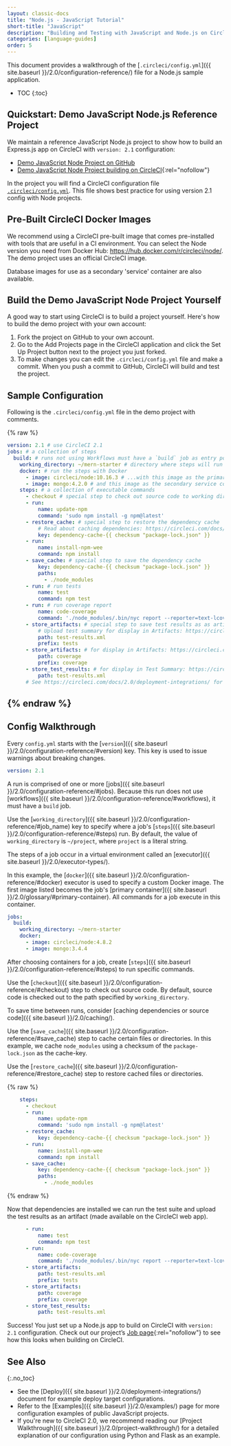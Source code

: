 ```yaml
---
layout: classic-docs
title: "Node.js - JavaScript Tutorial"
short-title: "JavaScript"
description: "Building and Testing with JavaScript and Node.js on CircleCI 2.0"
categories: [language-guides]
order: 5
---
```


This document provides a walkthrough of the [`.circleci/config.yml`]({{ site.baseurl }}/2.0/configuration-reference/) file for a Node.js sample application.

* TOC
{:toc}

## Quickstart: Demo JavaScript Node.js Reference Project

We maintain a reference JavaScript Node.js project to show how to build an Express.js app on CircleCI with `version: 2.1` configuration:

- <a href="https://github.com/CircleCI-Public/circleci-demo-javascript-express" target="_blank">Demo JavaScript Node Project on GitHub</a>
- [Demo JavaScript Node Project building on CircleCI](https://circleci.com/gh/CircleCI-Public/circleci-demo-javascript-express){:rel="nofollow"}

In the project you will find a CircleCI configuration file <a href="https://github.com/CircleCI-Public/circleci-demo-javascript-express/blob/master/.circleci/config.yml" target="_blank">`.circleci/config.yml`</a>. This file shows best practice for using version 2.1 config with Node projects.

## Pre-Built CircleCI Docker Images

We recommend using a CircleCI pre-built image that comes pre-installed with tools that are useful in a CI environment. You can select the Node version you need from Docker Hub: <https://hub.docker.com/r/circleci/node/>. The demo project uses an official CircleCI image.

Database images for use as a secondary 'service' container are also available.

## Build the Demo JavaScript Node Project Yourself

A good way to start using CircleCI is to build a project yourself. Here's how to build the demo project with your own account:

1. Fork the project on GitHub to your own account.
2. Go to the Add Projects page in the CircleCI application and click the Set Up Project button next to the project you just forked.
3. To make changes you can edit the `.circleci/config.yml` file and make a commit. When you push a commit to GitHub, CircleCI will build and test the project.


## Sample Configuration

Following is the `.circleci/config.yml` file in the demo project with comments.

{% raw %}
```yaml
version: 2.1 # use CircleCI 2.1
jobs: # a collection of steps
  build: # runs not using Workflows must have a `build` job as entry point
    working_directory: ~/mern-starter # directory where steps will run
    docker: # run the steps with Docker
      - image: circleci/node:10.16.3 # ...with this image as the primary container; this is where all `steps` will run
      - image: mongo:4.2.0 # and this image as the secondary service container
    steps: # a collection of executable commands
      - checkout # special step to check out source code to working directory
      - run:
          name: update-npm
          command: 'sudo npm install -g npm@latest'
      - restore_cache: # special step to restore the dependency cache
          # Read about caching dependencies: https://circleci.com/docs/2.0/caching/
          key: dependency-cache-{{ checksum "package-lock.json" }}
      - run:
          name: install-npm-wee
          command: npm install
      - save_cache: # special step to save the dependency cache
          key: dependency-cache-{{ checksum "package-lock.json" }}
          paths:
            - ./node_modules
      - run: # run tests
          name: test
          command: npm test
      - run: # run coverage report
          name: code-coverage
          command: './node_modules/.bin/nyc report --reporter=text-lcov'
      - store_artifacts: # special step to save test results as as artifact
          # Upload test summary for display in Artifacts: https://circleci.com/docs/2.0/artifacts/ 
          path: test-results.xml
          prefix: tests
      - store_artifacts: # for display in Artifacts: https://circleci.com/docs/2.0/artifacts/ 
          path: coverage
          prefix: coverage
      - store_test_results: # for display in Test Summary: https://circleci.com/docs/2.0/collect-test-data/
          path: test-results.xml
      # See https://circleci.com/docs/2.0/deployment-integrations/ for deploy examples
```
{% endraw %}
---

## Config Walkthrough


Every `config.yml` starts with the [`version`]({{ site.baseurl }}/2.0/configuration-reference/#version) key.
This key is used
to issue warnings about breaking changes.

```yaml
version: 2.1
```

A run is comprised of one or more [jobs]({{ site.baseurl }}/2.0/configuration-reference/#jobs).
Because this run does not use [workflows]({{ site.baseurl }}/2.0/configuration-reference/#workflows),
it must have a `build` job.

Use the [`working_directory`]({{ site.baseurl }}/2.0/configuration-reference/#job_name) key
to specify where a job's [`steps`]({{ site.baseurl }}/2.0/configuration-reference/#steps) run. By default, the value of `working_directory` is `~/project`, where `project` is a literal string.

The steps of a job occur in a virtual environment called an [executor]({{ site.baseurl }}/2.0/executor-types/).

In this example, the [`docker`]({{ site.baseurl }}/2.0/configuration-reference/#docker) executor is used
to specify a custom Docker image. The first image listed becomes the job's [primary container]({{ site.baseurl }}/2.0/glossary/#primary-container). All commands for a job execute in this container.

```yaml
jobs:
  build:
    working_directory: ~/mern-starter
    docker:
      - image: circleci/node:4.8.2
      - image: mongo:3.4.4
```

After choosing containers for a job,
create [`steps`]({{ site.baseurl }}/2.0/configuration-reference/#steps) to run specific commands.

Use the [`checkout`]({{ site.baseurl }}/2.0/configuration-reference/#checkout) step
to check out source code. By default, source code is checked out to the path specified by `working_directory`.

To save time between runs, consider [caching dependencies or source code]({{ site.baseurl }}/2.0/caching/).

Use the [`save_cache`]({{ site.baseurl
}}/2.0/configuration-reference/#save_cache) step to cache certain files or
directories. In this example, we cache `node_modules` using a checksum of the
`package-lock.json` as the cache-key.

Use the [`restore_cache`]({{ site.baseurl }}/2.0/configuration-reference/#restore_cache) step
to restore cached files or directories.

{% raw %}
```yaml
    steps:
      - checkout
      - run:
          name: update-npm
          command: 'sudo npm install -g npm@latest'
      - restore_cache:
          key: dependency-cache-{{ checksum "package-lock.json" }}
      - run:
          name: install-npm-wee
          command: npm install
      - save_cache:
          key: dependency-cache-{{ checksum "package-lock.json" }}
          paths:
            - ./node_modules
```
{% endraw %}

Now that dependencies are installed we can run the test suite
and upload the test results as an artifact (made available on the CircleCI web app).

```yaml
      - run:
          name: test
          command: npm test
      - run:
          name: code-coverage
          command: './node_modules/.bin/nyc report --reporter=text-lcov'
      - store_artifacts:
          path: test-results.xml
          prefix: tests
      - store_artifacts:
          path: coverage
          prefix: coverage
      - store_test_results:
          path: test-results.xml
```

Success! You just set up a Node.js app to build on CircleCI with `version: 2.1` configuration. Check out our project’s [Job page](https://circleci.com/gh/CircleCI-Public/circleci-demo-javascript-express){:rel="nofollow"} to see how this looks when building on CircleCI.

## See Also
{:.no_toc}

- See the [Deploy]({{ site.baseurl }}/2.0/deployment-integrations/) document for example deploy target configurations.
- Refer to the [Examples]({{ site.baseurl }}/2.0/examples/) page for more configuration examples of public JavaScript projects.
- If you're new to CircleCI 2.0, we recommend reading our [Project Walkthrough]({{ site.baseurl }}/2.0/project-walkthrough/) for a detailed explanation of our configuration using Python and Flask as an example.

